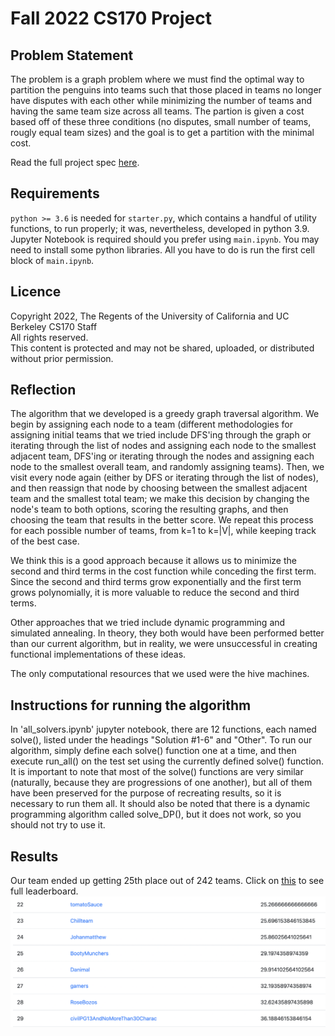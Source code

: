 # Fall 2022 CS170 Project

## Problem Statement
The problem is a graph problem where we must find the optimal way to partition the penguins into teams such that those placed in teams no longer have  disputes with each other while minimizing the number of teams and having the same team size across all teams. The partion is given a cost based off of these three conditions (no disputes, small number of teams, rougly equal team sizes) and the goal is to get a partition with the minimal cost.

Read the full project spec [here](CS170_ProjectSpec.pdf).

## Requirements
`python >= 3.6` is needed for `starter.py`, which contains a handful of utility functions, to run properly; it was, nevertheless, developed in python 3.9.  
Jupyter Notebook is required should you prefer using `main.ipynb`.
You may need to install some python libraries. All you have to do is run the first cell block of `main.ipynb`.

## Licence
Copyright 2022, The Regents of the University of California and UC Berkeley CS170 Staff  
All rights reserved.  
This content is protected and may not be shared, uploaded, or distributed without prior permission. 

## Reflection
The algorithm that we developed is a greedy graph traversal algorithm. We begin by assigning each node to a team (different methodologies for assigning initial teams that we tried include DFS'ing through the graph or iterating through the list of nodes and assigning each node to the smallest adjacent team, DFS'ing or iterating through the nodes and assigning each node to the smallest overall team, and randomly assigning teams). Then, we visit every node again (either by DFS or iterating through the list of nodes), and then reassign that node by choosing between the smallest adjacent team and the smallest total team; we make this decision by changing the node's team to both options, scoring the resulting graphs, and then choosing the team that results in the better score. We repeat this process for each possible number of teams, from k=1 to k=|V|, while keeping track of the best case.

We think this is a good approach because it allows us to minimize the second and third terms in the cost function while conceding the first term. Since the second and third terms grow exponentially and the first term grows polynomially, it is more valuable to reduce the second and third terms.

Other approaches that we tried include dynamic programming and simulated annealing. In theory, they both would have been performed better than our current algorithm, but in reality, we were unsuccessful in creating functional implementations of these ideas.

The only computational resources that we used were the hive machines.

## Instructions for running the algorithm
In 'all_solvers.ipynb' jupyter notebook, there are 12 functions, each named solve(), listed under the headings "Solution #1-6" and "Other". To run our algorithm, simply define each solve() function one at a time, and then execute run_all() on the test set using the currently defined solve() function. It is important to note that most of the solve() functions are very similar (naturally, because they are progressions of one another), but all of them have been preserved for the purpose of recreating results, so it is necessary to run them all. It should also be noted that there is a dynamic programming algorithm called solve_DP(), but it does not work, so you should not try to use it.

## Results
Our team ended up getting 25th place out of 242 teams. Click on [this](CS_170_Leaderboard.pdf) to see full leaderboard.
![leaderboard](leaderboard.png)
